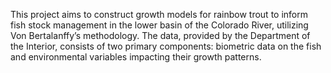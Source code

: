 This project aims to construct growth models for rainbow trout to inform fish stock management in the lower basin of the Colorado River, utilizing Von Bertalanffy’s methodology. The data, provided by the Department of the Interior, consists of two primary components: biometric data on the fish and environmental variables impacting their growth patterns.
